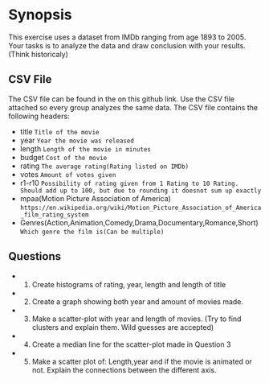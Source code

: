 Synopsis
=============
This exercise uses a dataset from IMDb ranging from age 1893 to 2005. Your tasks is to analyze the data and draw conclusion with your results.(Think historicaly)

CSV File
-------
The CSV file can be found in the on this github link. Use the CSV file attached so every group analyzes the same data.
The CSV file contains the following headers:
* title `Title of the movie`
* year `Year the movie was released`
* length `Length of the movie in minutes`
* budget `Cost of the movie`
* rating `The average rating(Rating listed on IMDb)`
* votes `Amount of votes given`
* r1-r10 `Possibility of rating given from 1 Rating to 10 Rating. Should add up to 100, but due to rounding it doesnot sum up exactly`
* mpaa(Motion Picture Association of America) `https://en.wikipedia.org/wiki/Motion_Picture_Association_of_America_film_rating_system`
* Genres(Action,Animation,Comedy,Drama,Documentary,Romance,Short) `Which genre the film is(Can be multiple)`  

Questions
-------
* 1. Create histograms of rating, year, length and length of title
* 2. Create a graph showing both year and amount of movies made. 
* 3. Make a scatter-plot with year and length of movies. (Try to find clusters and explain them. Wild guesses are accepted) 
* 4. Create a median line for the scatter-plot made in Question 3
* 5. Make a scatter plot of: Length,year and if the movie is animated or not. Explain the connections between the different axis.
